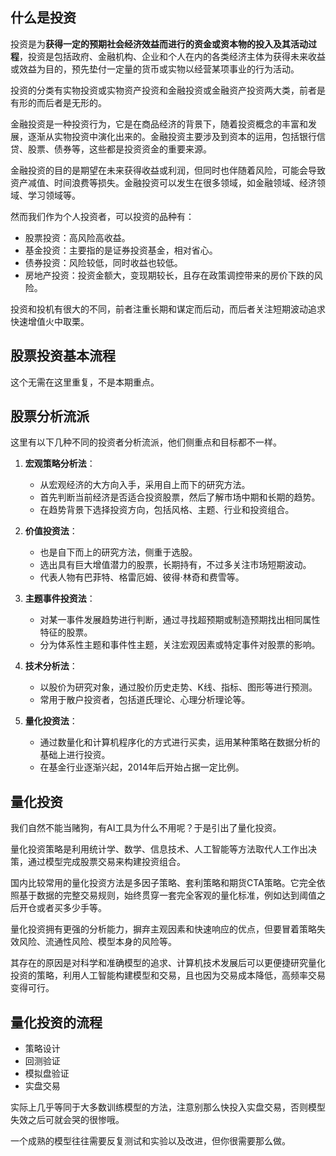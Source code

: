 ## 什么是投资

投资是为**获得一定的预期社会经济效益而进行的资金或资本物的投入及其活动过程**，投资是包括政府、金融机构、企业和个人在内的各类经济主体为获得未来收益或效益为目的，预先垫付一定量的货币或实物以经营某项事业的行为活动。

投资的分类有实物投资或实物资产投资和金融投资或金融资产投资两大类，前者是有形的而后者是无形的。

金融投资是一种投资行为，它是在商品经济的背景下，随着投资概念的丰富和发展，逐渐从实物投资中演化出来的。金融投资主要涉及到资本的运用，包括银行信贷、股票、债券等，这些都是投资资金的重要来源。

金融投资的目的是期望在未来获得收益或利润，但同时也伴随着风险，可能会导致资产减值、时间浪费等损失。金融投资可以发生在很多领域，如金融领域、经济领域、学习领域等。

然而我们作为个人投资者，可以投资的品种有：

- 股票投资：高风险高收益。
- 基金投资：主要指的是证券投资基金，相对省心。
- 债券投资：风险较低，同时收益也较低。
- 房地产投资：投资金额大，变现期较长，且存在政策调控带来的房价下跌的风险。

投资和投机有很大的不同，前者注重长期和谋定而后动，而后者关注短期波动追求快速增值火中取栗。

## 股票投资基本流程

这个无需在这里重复，不是本期重点。

## 股票分析流派

这里有以下几种不同的投资者分析流派，他们侧重点和目标都不一样。

1. **宏观策略分析法**：
   - 从宏观经济的大方向入手，采用自上而下的研究方法。
   - 首先判断当前经济是否适合投资股票，然后了解市场中期和长期的趋势。
   - 在趋势背景下选择投资方向，包括风格、主题、行业和投资组合。

2. **价值投资法**：
   - 也是自下而上的研究方法，侧重于选股。
   - 选出具有巨大增值潜力的股票，长期持有，不过多关注市场短期波动。
   - 代表人物有巴菲特、格雷厄姆、彼得·林奇和费雪等。

3. **主题事件投资法**：
   - 对某一事件发展趋势进行判断，通过寻找超预期或制造预期找出相同属性特征的股票。
   - 分为体系性主题和事件性主题，关注宏观因素或特定事件对股票的影响。

4. **技术分析法**：
   - 以股价为研究对象，通过股价历史走势、K线、指标、图形等进行预测。
   - 常用于散户投资者，包括道氏理论、心理分析理论等。

5. **量化投资法**：
   - 通过数量化和计算机程序化的方式进行买卖，运用某种策略在数据分析的基础上进行投资。
   - 在基金行业逐渐兴起，2014年后开始占据一定比例。

## 量化投资

我们自然不能当赌狗，有AI工具为什么不用呢？于是引出了量化投资。

量化投资策略是利用统计学、数学、信息技术、人工智能等方法取代人工作出决策，通过模型完成股票交易来构建投资组合。

国内比较常用的量化投资方法是多因子策略、套利策略和期货CTA策略。它完全依照基于数据的完整交易规则，始终贯穿一套完全客观的量化标准，例如达到阈值之后开仓或者买多少手等。

量化投资拥有更强的分析能力，摒弃主观因素和快速响应的优点，但要冒着策略失效风险、流通性风险、模型本身的风险等。

其存在的原因是对科学和准确模型的追求、计算机技术发展后可以更便捷研究量化投资的策略，利用人工智能构建模型和交易，且也因为交易成本降低，高频率交易变得可行。

## 量化投资的流程

- 策略设计
- 回测验证
- 模拟盘验证
- 实盘交易

实际上几乎等同于大多数训练模型的方法，注意别那么快投入实盘交易，否则模型失效之后可就会哭的很惨哦。

一个成熟的模型往往需要反复测试和实验以及改进，但你很需要那么做。
